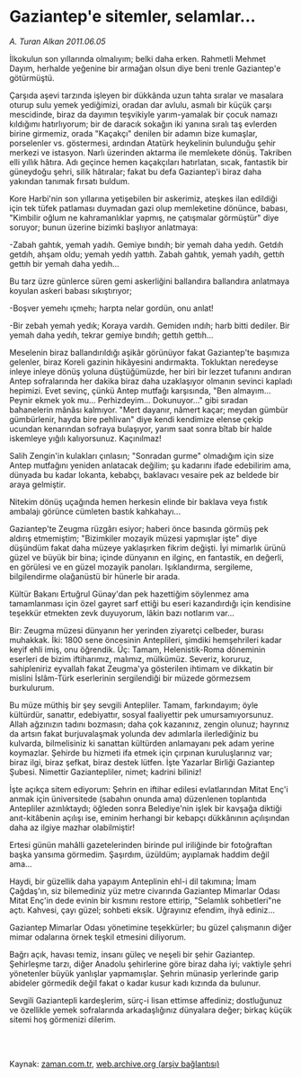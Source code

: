 # Gaziantep'e sitemler, selamlar...

*A. Turan Alkan 2011.06.05*

<td class="columnist-detail">
<p>İlkokulun son yıllarında olmalıyım; belki daha erken. Rahmetli Mehmet Dayım, herhalde yeğenine bir armağan olsun diye beni trenle Gaziantep'e götürmüştü.</p>
<p>
<div id="haberMetinDiv">
<p>Çarşıda aşevi tarzında işleyen bir dükkânda uzun tahta sıralar ve masalara oturup sulu yemek yediğimizi, oradan dar avlulu, asmalı bir küçük çarşı mescidinde, biraz da dayımın teşvikiyle yarım-yamalak bir çocuk namazı kıldığımı hatırlıyorum; bir de daracık sokağın iki yanına sıralı taş evlerden birine girmemiz, orada "Kaçakçı" denilen bir adamın bize kumaşlar, porselenler vs. göstermesi, ardından Atatürk heykelinin bulunduğu şehir merkezi ve istasyon. Narlı üzerinden aktarma ile memlekete dönüş. Takriben elli yıllık hâtıra. Adı geçince hemen kaçakçıları hatırlatan, sıcak, fantastik bir güneydoğu şehri, silik hâtıralar; fakat bu defa Gaziantep'i biraz daha yakından tanımak fırsatı buldum.
<p>Kore Harbi'nin son yıllarına yetişebilen bir askerimiz, ateşkes ilan edildiği için tek tüfek patlaması duymadan gazi olup memleketine dönünce, babası, "Kimbilir oğlum ne kahramanlıklar yapmış, ne çatışmalar görmüştür" diye soruyor; bunun üzerine bizimki başlıyor anlatmaya:
<p>-Zabah gahtık, yemah yadıh. Gemiye bındıh; bir yemah daha yedıh. Getdıh getdıh, ahşam oldu; yemah yedıh yattıh. Zabah gahtık, yemah yadıh, gettıh gettıh bir yemah daha yedıh...
<p>Bu tarz üzre günlerce süren gemi askerliğini ballandıra ballandıra anlatmaya koyulan askeri babası sıkıştırıyor;
<p>-Boşver yemehı ıçmehı; harpta nelar gordün, onu anlat!
<p>-Bir zebah yemah yedık; Koraya vardıh. Gemiden ındıh; harb bitti dediler. Bir yemah daha yedıh, tekrar gemiye bındıh; gettıh gettıh...
<p>Meselenin biraz ballandırıldığı aşikâr görünüyor fakat Gaziantep'te başımıza gelenler, biraz Koreli gazinin hikâyesini andırmakta. Tokluktan neredeyse inleye inleye dönüş yoluna düştüğümüzde, her biri bir lezzet tufanını andıran Antep sofralarında her dakika biraz daha uzaklaşıyor olmanın sevinci kapladı hepimizi. Evet sevinç, çünkü Antep mutfağı karşısında, "Ben almayım... Peynir ekmek yok mu... Perhizdeyim... Dokunuyor..." gibi sıradan bahanelerin mânâsı kalmıyor. "Mert dayanır, nâmert kaçar; meydan gümbür gümbürlenir, hayda bire pehlivan" diye kendi kendimize elense çekip ucundan kenarından sofraya bulaşıyor, yarım saat sonra bîtab bir halde iskemleye yığılı kalıyorsunuz. Kaçınılmaz!
<p>Salih Zengin'in kulakları çınlasın; "Sonradan gurme" olmadığım için size Antep mutfağını yeniden anlatacak değilim; şu kadarını ifade edebilirim ama, dünyada bu kadar lokanta, kebabçı, baklavacı vesaire pek az beldede bir araya gelmiştir.
<p>Nitekim dönüş uçağında hemen herkesin elinde bir baklava veya fıstık ambalajı görünce cümleten bastık kahkahayı...
<p>Gaziantep'te Zeugma rüzgârı esiyor; haberi önce basında görmüş pek aldırış etmemiştim; "Bizimkiler mozayik müzesi yapmışlar işte" diye düşündüm fakat daha müzeye yaklaşırken fikrim değişti. İyi mimarlık ürünü güzel ve büyük bir bina; içinde dünyanın en ilginç, en fantastik, en değerli, en görülesi ve en güzel mozayik panoları. Işıklandırma, sergileme, bilgilendirme olağanüstü bir hünerle bir arada.
<p>Kültür Bakanı Ertuğrul Günay'dan pek hazettiğim söylenmez ama tamamlanması için özel gayret sarf ettiği bu eseri kazandırdığı için kendisine teşekkür etmekten zevk duyuyorum, lâkin bazı notlarım var...
<p>Bir: Zeugma müzesi dünyanın her yerinden ziyaretçi celbeder, burası muhakkak. İki: 1800 sene öncesinin Anteplileri, şimdiki hemşehrileri kadar keyif ehli imiş, onu öğrendik. Üç: Tamam, Helenistik-Roma döneminin eserleri de bizim iftiharımız, malımız, mülkümüz. Severiz, koruruz, sahipleniriz eyvallah fakat Zeugma'ya gösterilen ihtimam ve dikkatin bir mislini İslâm-Türk eserlerinin sergilendiği bir müzede görmezsem burkulurum.
<p>Bu müze müthiş bir şey sevgili Antepliler. Tamam, farkındayım; öyle kültürdür, sanattır, edebiyattır, sosyal faaliyettir pek umursamıyorsunuz. Allah ağzınızın tadını bozmasın; daha çok kazanınız, zengin olunuz; hayrınız da artsın fakat burjuvalaşmak yolunda dev adımlarla ilerlediğiniz bu kulvarda, bilmelisiniz ki sanattan kültürden anlamayanı pek adam yerine koymazlar. Şehirde bu hizmeti ifa etmek için çırpınan kuruluşlarınız var; biraz ilgi, biraz şefkat, biraz destek lütfen. İşte Yazarlar Birliği Gaziantep Şubesi. Nimettir Gaziantepliler, nimet; kadrini biliniz!
<p>İşte açıkça sitem ediyorum: Şehrin en iftihar edilesi evlatlarından Mitat Enç'i anmak için üniversitede (sabahın onunda ama) düzenlenen toplantıda Antepliler azınlıktaydı; öğleden sonra Belediye'nin işlek bir kavşağa diktiği anıt-kitâbenin açılışı ise, eminim herhangi bir kebapçı dükkânının açılışından daha az ilgiye mazhar olabilmiştir!
<p>Ertesi günün mahâlli gazetelerinden birinde pul iriliğinde bir fotoğraftan başka yansıma görmedim. Şaşırdım, üzüldüm; ayıplamak haddim değil ama...
<p>Haydi, bir güzellik daha yapayım Anteplinin ehl-i dil takımına; İmam Çağdaş'ın, siz bilemediniz yüz metre civarında Gaziantep Mimarlar Odası Mitat Enç'in dede evinin bir kısmını restore ettirip, "Selamlık sohbetleri"ne açtı. Kahvesi, çayı güzel; sohbeti eksik. Uğrayınız efendim, ihyâ ediniz...
<p>Gaziantep Mimarlar Odası yönetimine teşekkürler; bu güzel çalışmanın diğer mimar odalarına örnek teşkil etmesini diliyorum.
<p>Bağrı açık, havası temiz, insanı güleç ve neşeli bir şehir Gaziantep. Şehirleşme tarzı, diğer Anadolu şehirlerine göre biraz daha iyi; vaktiyle şehri yönetenler büyük yanlışlar yapmamışlar. Şehrin münasip yerlerinde garip abideler görmedik değil fakat o kadar kusur kadı kızında da bulunur.
<p>Sevgili Gaziantepli kardeşlerim, sürç-i lisan ettimse affediniz; dostluğunuz ve özellikle yemek sofralarında arkadaşlığınız dünyalara değer; birkaç küçük sitemi hoş görmenizi dilerim. </p></p></p></p></p></p></p></p></p></p></p></p></p></p></p></p></p></p></p></div>
</p>


<p><br>
		 </br></p></td>

Kaynak: [zaman.com.tr](http://zaman.com.tr/yazar.do?yazino=1142895), [web.archive.org (arşiv bağlantısı)](http://web.archive.org/web/20110808183518/http://www.zaman.com.tr:80/yazar.do?yazino=1142895)
